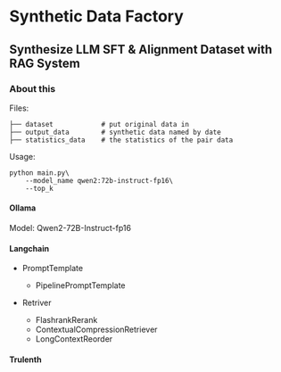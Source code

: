 # Synthetic Data Factory
## Synthesize LLM SFT & Alignment Dataset with RAG System

### About this
Files:
```
├── dataset            # put original data in
├── output_data        # synthetic data named by date
├── statistics_data    # the statistics of the pair data
```

Usage:
```
python main.py\
    --model_name qwen2:72b-instruct-fp16\
    --top_k 
```

#### Ollama
Model: Qwen2-72B-Instruct-fp16

#### Langchain

- PromptTemplate
    - PipelinePromptTemplate

- Retriver
    - FlashrankRerank
    - ContextualCompressionRetriever
    - LongContextReorder

#### Trulenth

